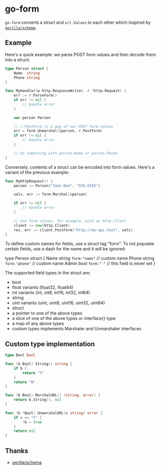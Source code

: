 # go-form

`go-form` converts a struct and `url.Values` to each other which inspired by [`gorilla/schema`](https://github.com/gorilla/schema).

## Example

Here's a quick example: we parse POST form values and then decode them into a struct:

```go
type Person struct {
    Name  string
    Phone string
}

func MyHandler(w http.ResponseWriter, r *http.Request) {
    err := r.ParseForm()
    if err != nil {
        // Handle error
    }

    var person Person

    // r.PostForm is a map of our POST form values
    err = form.Unmarshal(&person, r.PostForm)
    if err != nil {
        // Handle error
    }

    // Do something with person.Name or person.Phone
}
```

Conversely, contents of a struct can be encoded into form values. Here's a variant of the previous example:

```go
func MyHttpRequest() {
    person := Person{"Jane Doe", "555-5555"}

    vals, err := form.Marshal(&person)

    if err != nil {
        // Handle error
    }

    // Use form values, for example, with an http client
    client := new(http.Client)
    res, err := client.PostForm("http://my-api.test", vals)
}
```

To define custom names for fields, use a struct tag "form". To not populate certain fields, use a dash for the name and it will be ignored:

type Person struct {
    Name  string `form:"name"`  // custom name
    Phone string `form:"phone"` // custom name
    Admin bool   `form:"-"`     // this field is never set
}

The supported field types in the struct are:

* bool
* float variants (float32, float64)
* int variants (int, int8, int16, int32, int64)
* string
* uint variants (uint, uint8, uint16, uint32, uint64)
* struct
* a pointer to one of the above types
* a slice of one of the above types or interface{} type
* a map of any above types
* custom types implements Marshaler and Unmarshaler interfaces

## Custom type implementation

```go
type Bool bool

func (b Bool) String() string {
	if b {
		return "Y"
	}
	return "N"
}

func (b Bool) MarshalURL() (string, error) {
	return b.String(), nil
}

func (b *Bool) UnmarshalURL(v string) error {
	if v == "Y" {
		*b = true
	}
	return nil
}
```

## Thanks

* [gorilla/schema](https://github.com/gorilla/schema)
